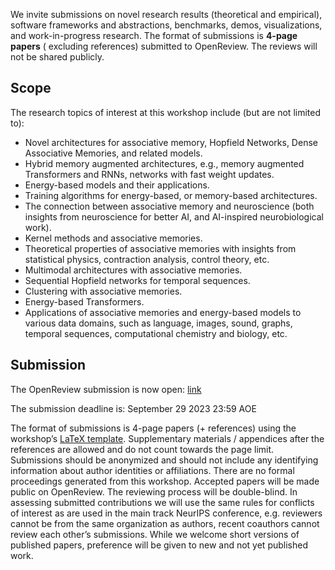 We invite submissions on novel research results (theoretical and empirical),
software frameworks and abstractions, benchmarks, demos, visualizations, and
work-in-progress research. The format of submissions is **4-page papers** (
excluding
references) submitted to OpenReview. The reviews will not be shared publicly.

## Scope

The research topics of interest at this workshop include (but are not limited
to):

- Novel architectures for associative memory, Hopfield Networks, Dense
  Associative Memories, and related models.
- Hybrid memory augmented architectures, e.g., memory augmented Transformers and
  RNNs, networks with fast weight updates.
- Energy-based models and their applications.
- Training algorithms for energy-based, or memory-based architectures.
- The connection between associative memory and neuroscience (both insights from
  neuroscience for better AI, and AI-inspired neurobiological work).
- Kernel methods and associative memories.
- Theoretical properties of associative memories with insights from statistical
  physics, contraction analysis, control theory, etc.
- Multimodal architectures with associative memories.
- Sequential Hopfield networks for temporal sequences.
- Clustering with associative memories.
- Energy-based Transformers.
- Applications of associative memories and energy-based models to various data
  domains, such as language, images, sound, graphs, temporal sequences,
  computational chemistry and biology, etc.

## Submission

The OpenReview submission is now open: [link](#)

The submission deadline is: September 29 2023 23:59 AOE

The format of submissions is 4-page papers (+ references) using the workshop’s
[LaTeX template](). Supplementary materials / appendices after the references
are allowed and do not count towards the page limit. Submissions should be
anonymized and should not include any identifying information about author
identities or affiliations. There are no formal proceedings generated from this
workshop. Accepted papers will be made public on OpenReview. The reviewing
process will be double-blind. In assessing submitted contributions we will use
the same rules for conflicts of interest as are used in the main track NeurIPS
conference, e.g. reviewers cannot be from the same organization as authors,
recent coauthors cannot review each other’s submissions. While we welcome short
versions of published papers, preference will be given to new and not yet
published work.
